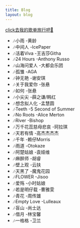 ```yaml
---
title: Blog
layout: blog
---
```


[click去我的歌单旅行吧🚗](https://music.163.com/playlist?id=12444452028&uct2=U2FsdGVkX1/sbzTzGQDlPMuKyJxps7tvLVdN9dQ3aUc=)

- 🎶小雨 -黄龄
- 🎶中间人 -IcePaper
- 🎶活着Viva -王吉莎Githa
- 🎶24 Hours -Anthony Russo
- 🎶山海问爱人 -大都会乐团
- 🎶孤雏 -AGA
- 🎶钟无艳 -谢安琪
- 🎶关于我爱你 -张悬
- 🎶如何 -张悬
- 🎶小尖尖 -薛之谦/韩红
- 🎶想念拟人化 -孟慧圆
- 🎶Teeth -5 Second of Summer
- 🎶No Roots -Alice Merton
- 🎶River -Bishop
- 🎶万千花蕊慈母悲哀 -珂拉琪
- 🎶天若有情 -高杰杰杰杰
- 🎶千年 -赖仔Morris
- 🎶雨道 -Otokaze
- 🎶阿楚姑娘 -袁娅维
- 🎶麻醉师 -胡睿
- 🎶壁上观 -云扶
- 🎶天黑了 -魔鬼花园
- 🎶FLOWER -Jisoo
- 🎶爱殇 -小时姑娘
- 🎶若是明仔载 -曹雅雯
- 🎶青花 -周传雄
- 🎶Empty Love -Lulleaux
- 🎶盲山 -尚士达
- 🎶借月 -林宝馨
- 🎶一格格 -卫兰
